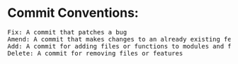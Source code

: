 # Commit Conventions:

<pre>
Fix: A commit that patches a bug 
Amend: A commit that makes changes to an already existing feature
Add: A commit for adding files or functions to modules and functionality to skeleton functions
Delete: A commit for removing files or features
</pre>